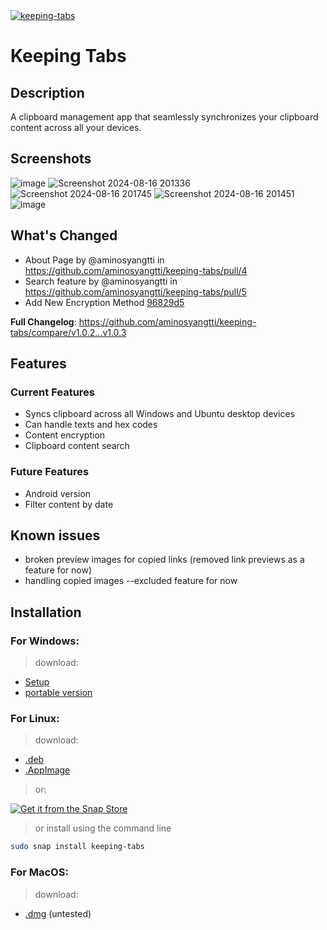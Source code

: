 <a href="https://snapcraft.io/keeping-tabs">
  <img alt="keeping-tabs" src="https://snapcraft.io/keeping-tabs/badge.svg" />
</a>

# Keeping Tabs

## Description

 A clipboard management app that seamlessly synchronizes your clipboard content across all your devices.
 

## Screenshots

![image](https://github.com/user-attachments/assets/054ee953-7c3f-49b5-b78b-6a564b140dfc)
![Screenshot 2024-08-16 201336](https://github.com/user-attachments/assets/4ca071fc-1078-4cd4-8563-89a3c3447bf8)
![Screenshot 2024-08-16 201745](https://github.com/user-attachments/assets/5a2a4f72-5ef3-47b2-a3a6-5c65ff329857)
![Screenshot 2024-08-16 201451](https://github.com/user-attachments/assets/fe7edc39-8c6a-4366-8309-4222c7ffe5f6)
![image](https://github.com/user-attachments/assets/5b620ea2-3628-44d8-a03e-9a63d55e361c)


## What's Changed
* About Page by @aminosyangtti in https://github.com/aminosyangtti/keeping-tabs/pull/4
* Search feature by @aminosyangtti in https://github.com/aminosyangtti/keeping-tabs/pull/5
* Add New Encryption Method [96829d5](https://github.com/aminosyangtti/keeping-tabs/commit/96829d557758239b3f4ab874d9171224547f9c9b)

**Full Changelog**: https://github.com/aminosyangtti/keeping-tabs/compare/v1.0.2...v1.0.3

## Features

### Current Features

- Syncs clipboard across all Windows and Ubuntu desktop devices
- Can handle texts and hex codes
- Content encryption
- Clipboard content search
  
### Future Features

- Android version
- Filter content by date
  



## Known issues

   - broken preview images for copied links (removed link previews as a feature for now)
   - handling copied images --excluded feature for now

    

## Installation

 ### For Windows:
  > download: 
   - [Setup](https://github.com/aminosyangtti/keeping-tabs/releases/download/v1.0.3/Keeping-Tabs-Setup-1.0.3.exe)
   - [portable version](https://github.com/aminosyangtti/keeping-tabs/releases/download/v1.0.3/Keeping-Tabs-1.0.3.exe)
    
 ### For Linux:
  
  > download: 
  - [.deb](https://github.com/aminosyangtti/keeping-tabs/releases/download/v1.0.3/keeping-tabs_1.0.3_amd64.deb)
  - [.AppImage](https://github.com/aminosyangtti/keeping-tabs/releases/download/v1.0.3/Keeping.Tabs-1.0.3.AppImage)
    
  > or:

   <a href="https://snapcraft.io/keeping-tabs"><img alt="Get it from the Snap Store" src="https://snapcraft.io/static/images/badges/en/snap-store-black.svg" /></a>

  > or install using the command line
  ```bash
sudo snap install keeping-tabs
```


 ### For MacOS:
  
  > download: 
  - [.dmg](https://github.com/aminosyangtti/keeping-tabs/releases/download/v1.0.3/Keeping-Tabs-1.0.3-arm64.dmg) (untested)
